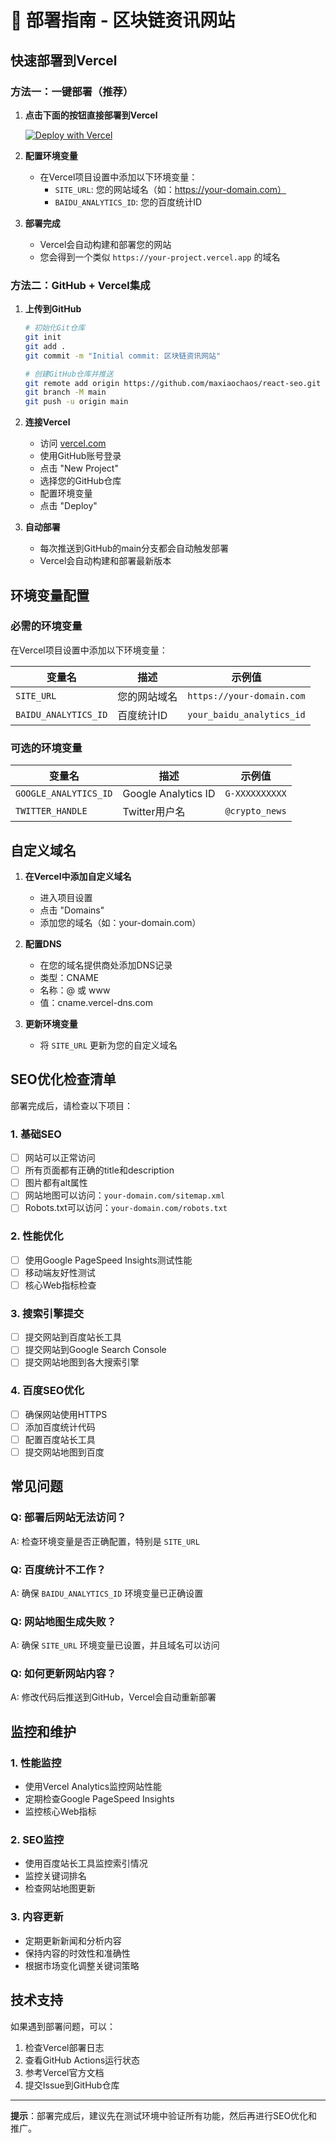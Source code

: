 # 🚀 部署指南 - 区块链资讯网站

## 快速部署到Vercel

### 方法一：一键部署（推荐）

1. **点击下面的按钮直接部署到Vercel**

   [![Deploy with Vercel](https://vercel.com/button)](https://vercel.com/new/clone?repository-url=https://github.com/your-username/react-seo)

2. **配置环境变量**
   - 在Vercel项目设置中添加以下环境变量：
     - `SITE_URL`: 您的网站域名（如：https://your-domain.com）
     - `BAIDU_ANALYTICS_ID`: 您的百度统计ID

3. **部署完成**
   - Vercel会自动构建和部署您的网站
   - 您会得到一个类似 `https://your-project.vercel.app` 的域名

### 方法二：GitHub + Vercel集成

1. **上传到GitHub**
   ```bash
   # 初始化Git仓库
   git init
   git add .
   git commit -m "Initial commit: 区块链资讯网站"
   
   # 创建GitHub仓库并推送
   git remote add origin https://github.com/maxiaochaos/react-seo.git
   git branch -M main
   git push -u origin main
   ```

2. **连接Vercel**
   - 访问 [vercel.com](https://vercel.com)
   - 使用GitHub账号登录
   - 点击 "New Project"
   - 选择您的GitHub仓库
   - 配置环境变量
   - 点击 "Deploy"

3. **自动部署**
   - 每次推送到GitHub的main分支都会自动触发部署
   - Vercel会自动构建和部署最新版本

## 环境变量配置

### 必需的环境变量

在Vercel项目设置中添加以下环境变量：

| 变量名 | 描述 | 示例值 |
|--------|------|--------|
| `SITE_URL` | 您的网站域名 | `https://your-domain.com` |
| `BAIDU_ANALYTICS_ID` | 百度统计ID | `your_baidu_analytics_id` |

### 可选的环境变量

| 变量名 | 描述 | 示例值 |
|--------|------|--------|
| `GOOGLE_ANALYTICS_ID` | Google Analytics ID | `G-XXXXXXXXXX` |
| `TWITTER_HANDLE` | Twitter用户名 | `@crypto_news` |

## 自定义域名

1. **在Vercel中添加自定义域名**
   - 进入项目设置
   - 点击 "Domains"
   - 添加您的域名（如：your-domain.com）

2. **配置DNS**
   - 在您的域名提供商处添加DNS记录
   - 类型：CNAME
   - 名称：@ 或 www
   - 值：cname.vercel-dns.com

3. **更新环境变量**
   - 将 `SITE_URL` 更新为您的自定义域名

## SEO优化检查清单

部署完成后，请检查以下项目：

### 1. 基础SEO
- [ ] 网站可以正常访问
- [ ] 所有页面都有正确的title和description
- [ ] 图片都有alt属性
- [ ] 网站地图可以访问：`your-domain.com/sitemap.xml`
- [ ] Robots.txt可以访问：`your-domain.com/robots.txt`

### 2. 性能优化
- [ ] 使用Google PageSpeed Insights测试性能
- [ ] 移动端友好性测试
- [ ] 核心Web指标检查

### 3. 搜索引擎提交
- [ ] 提交网站到百度站长工具
- [ ] 提交网站到Google Search Console
- [ ] 提交网站地图到各大搜索引擎

### 4. 百度SEO优化
- [ ] 确保网站使用HTTPS
- [ ] 添加百度统计代码
- [ ] 配置百度站长工具
- [ ] 提交网站地图到百度

## 常见问题

### Q: 部署后网站无法访问？
A: 检查环境变量是否正确配置，特别是 `SITE_URL`

### Q: 百度统计不工作？
A: 确保 `BAIDU_ANALYTICS_ID` 环境变量已正确设置

### Q: 网站地图生成失败？
A: 确保 `SITE_URL` 环境变量已设置，并且域名可以访问

### Q: 如何更新网站内容？
A: 修改代码后推送到GitHub，Vercel会自动重新部署

## 监控和维护

### 1. 性能监控
- 使用Vercel Analytics监控网站性能
- 定期检查Google PageSpeed Insights
- 监控核心Web指标

### 2. SEO监控
- 使用百度站长工具监控索引情况
- 监控关键词排名
- 检查网站地图更新

### 3. 内容更新
- 定期更新新闻和分析内容
- 保持内容的时效性和准确性
- 根据市场变化调整关键词策略

## 技术支持

如果遇到部署问题，可以：

1. 检查Vercel部署日志
2. 查看GitHub Actions运行状态
3. 参考Vercel官方文档
4. 提交Issue到GitHub仓库

---

**提示**：部署完成后，建议先在测试环境中验证所有功能，然后再进行SEO优化和推广。
